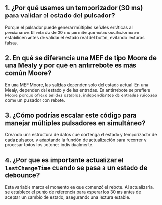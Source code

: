## 1. **¿Por qué usamos un temporizador (30 ms) para validar el estado del pulsador?**
  Porque el pulsador puede generar múltiples señales erráticas  al presionarse. El retardo de 30 ms permite que estas oscilaciones se estabilicen antes de validar el estado real del botón, evitando lecturas falsas.
## 2. **En qué se diferencia una MEF de tipo Moore de una Mealy y por qué en antirrebote es más común Moore?**
 En una MEF Moore, las salidas dependen solo del estado actual. En una Mealy, dependen del estado y de las entradas. En antirrebote se prefiere Moore porque ofrece salidas estables, independientes de entradas ruidosas como un pulsador con rebote.
## 3. **¿Cómo podrías escalar este código para manejar múltiples pulsadores en simultáneo?**
 Creando una estructura de datos que contenga el estado y temporizador de cada pulsador, y adaptando la función de actualización para recorrer y procesar todos los botones individualmente.

## 4. **¿Por qué es importante actualizar el `lastChangeTime` cuando se pasa a un estado de debounce?**

Esta variable marca el momento en que comenzó el rebote. Al actualizarla, se establece el punto de referencia para esperar los 30 ms antes de aceptar un cambio de estado, asegurando una lectura estable.